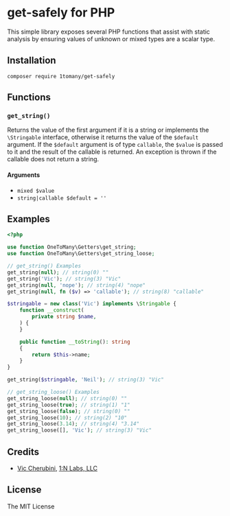 # get-safely for PHP
This simple library exposes several PHP functions that assist with static analysis by ensuring values of unknown or mixed types are a scalar type.

## Installation
```
composer require 1tomany/get-safely
```

## Functions
### `get_string()`
Returns the value of the first argument if it is a string or implements the `\Stringable` interface, otherwise it returns the value of the `$default` argument. If the `$default` argument is of type `callable`, the `$value` is passed to it and the result of the callable is returned. An exception is thrown if the callable does not return a string.

#### Arguments
- `mixed $value`
- `string|callable $default = ''`

## Examples
```php
<?php

use function OneToMany\Getters\get_string;
use function OneToMany\Getters\get_string_loose;

// get_string() Examples
get_string(null); // string(0) ""
get_string('Vic'); // string(3) "Vic"
get_string(null, 'nope'); // string(4) "nope"
get_string(null, fn ($v) => 'callable'); // string(8) "callable"

$stringable = new class('Vic') implements \Stringable {
    function __construct(
        private string $name,
    ) {
    }

    public function __toString(): string
    {
        return $this->name;
    }
}

get_string($stringable, 'Neil'); // string(3) "Vic"

// get_string_loose() Examples
get_string_loose(null); // string(0) ""
get_string_loose(true); // string(1) "1"
get_string_loose(false); // string(0) ""
get_string_loose(10); // string(2) "10"
get_string_loose(3.14); // string(4) "3.14"
get_string_loose([], 'Vic'); // string(3) "Vic"
```

## Credits
- [Vic Cherubini](https://github.com/viccherubini), [1:N Labs, LLC](https://1tomany.com)

## License
The MIT License
